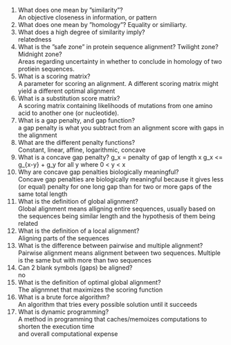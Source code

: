 1. What does one mean by ”similarity”?  
An objective closeness in information, or pattern
2. What does one mean by ”homology”?
Equality or similiarty.
3. What does a high degree of similarity imply?  
relatedness
4. What is the ”safe zone” in protein sequence alignment? Twilight zone? Midnight
zone?  
Areas regarding uncertainty in whether to conclude in homology of two protiein sequences.
5. What is a scoring matrix?  
A parameter for scoring an alignment. A different scoring matrix might yield a different optimal alignment   
6. What is a substitution score matrix?  
A scoring matrix containing likelihoods of mutations from one amino acid to another one (or nucleotide).
7. What is a gap penalty, and gap function?  
a gap penalty is what you subtract from an alignment score with
gaps in the alignment  
8. What are the different penalty functions?  
Constant, linear, affine, logarithmic, concave  
9. What is a concave gap penalty?
g_x = penalty of gap of length x
g_x <= g_{x-y} + g_y for all y where 0 < y < x  
10. Why are concave gap penalties biologically meaningful?  
Concave gap penalties are biologically meaningful because it gives less (or
equal) penalty for one long gap than for two or more gaps of the same total
length  
11. What is the definition of global alignment?  
Global alignment means alligning entire sequences, usually based on the sequences being similar length
and the hypothesis of them being related  
12. What is the definition of a local alignment?  
Aligning parts of the sequences
13. What is the difference between pairwise and multiple alignment?  
Pairwise alignment means alignment between two sequences. Multiple is the same but with more than two sequences  
14. Can 2 blank symbols (gaps) be aligned?  
no  
15. What is the definition of optimal global alignment?  
The alignmnet that maximizes the scoring function  
16. What is a brute force algorithm?  
An algorithm that tries every possible solution until it succeeds  
17. What is dynamic programming?  
A method in programming that caches/memoizes computations to shorten the execution time  
and overall computational expense  
